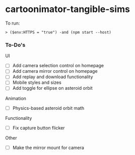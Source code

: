 # cartoonimator-tangible-sims

To run:
```
> ($env:HTTPS = "true") -and (npm start --host)
```

### To-Do's

UI
- [ ] Add camera selection control on homepage 
- [ ] Add camera mirror control on homepage
- [ ] Add replay and download functionality
- [ ] Mobile styles and sizes 
- [ ] Add toggle for ellipse on asteroid orbit

Animation 
- [ ] Physics-based asteroid orbit math 

Functionality 
- [ ] Fix capture button flicker

Other 
- [ ] Make the mirror mount for camera